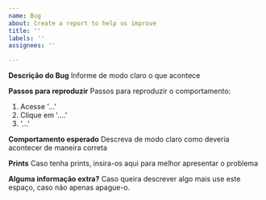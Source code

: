 ```yaml
---
name: Bug
about: Create a report to help us improve
title: ''
labels: ''
assignees: ''

---
```


**Descrição do Bug**
Informe de modo claro o que acontece

**Passos para reproduzir**
Passos para reproduzir o comportamento:
1. Acesse '...'
2. Clique em '....'
3. '...'

**Comportamento esperado**
Descreva de modo claro como deveria acontecer de maneira correta

**Prints**
Caso tenha prints, insira-os aqui para melhor apresentar o problema

**Alguma informação extra?**
Caso queira descrever algo mais use este espaço, caso não apenas apague-o.
